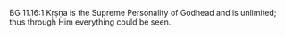 BG 11.16:1	Kṛṣṇa is the Supreme Personality of Godhead and is unlimited; thus through Him everything could be seen.